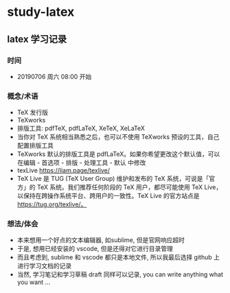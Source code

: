# study-latex

## latex 学习记录

### 时间

* 20190706 周六 08:00 开始

### 概念/术语

* TeX 发行版
* TeXworks
* 排版工具: pdfTeX, pdfLaTeX, XeTeX, XeLaTeX
* 当你对 TeX 系统相当熟悉之后，也可以不使用 TeXworks 预设的工具，自己配置排版工具
* TeXworks 默认的排版工具是 pdfLaTeX。如果你希望更改这个默认值，可以在编辑 - 首选项 - 排版 - 处理工具 - 默认 中修改
* texLive https://liam.page/texlive/
* TeX Live 是 TUG (TeX User Group) 维护和发布的 TeX 系统，可说是「官方」的 TeX 系统。我们推荐任何阶段的 TeX 用户，都尽可能使用 TeX Live，以保持在跨操作系统平台、跨用户的一致性。TeX Live 的官方站点是 https://tug.org/texlive/。

### 想法/体会

* 本来想用一个好点的文本编辑器, 如sublime, 但是官网响应超时
* 于是, 想用已经安装的 vscode, 但是还得对它进行目录管理
* 而且考虑到, sublime 和 vscode 都只是本地文件, 所以我最后选择 github 上进行学习文档的记录
* 当然, 学习笔记和学习草稿 draft 同样可以记录, you can write anything what you want ...
